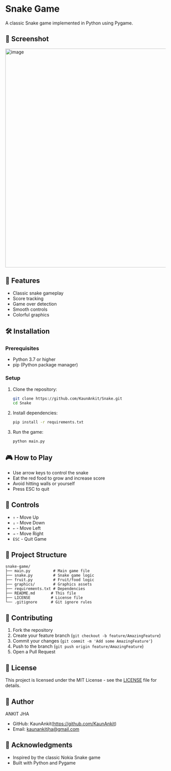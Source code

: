 # Snake Game

A classic Snake game implemented in Python using Pygame.

## 📸 Screenshot
<img width="890" height="687" alt="image" src="https://github.com/user-attachments/assets/7c7fb972-f944-4f53-8fa4-9fe5d2b1b00b" />


## 🚀 Features
- Classic snake gameplay
- Score tracking
- Game over detection
- Smooth controls
- Colorful graphics

## 🛠️ Installation

### Prerequisites
- Python 3.7 or higher
- pip (Python package manager)

### Setup
1. Clone the repository:
   ```bash
   git clone https://github.com/KaunAnkit/Snake.git
   cd Snake
   ```

2. Install dependencies:
   ```bash
   pip install -r requirements.txt
   ```

3. Run the game:
   ```bash
   python main.py
   ```

## 🎮 How to Play
- Use arrow keys to control the snake
- Eat the red food to grow and increase score
- Avoid hitting walls or yourself
- Press ESC to quit

## 🎯 Controls
- `↑` - Move Up
- `↓` - Move Down  
- `←` - Move Left
- `→` - Move Right
- `ESC` - Quit Game

## 📁 Project Structure
```
snake-game/
├── main.py          # Main game file
├── snake.py         # Snake game logic
├── fruit.py         # Fruit/food logic
├── graphics/        # Graphics assets
├── requirements.txt # Dependencies
├── README.md       # This file
├── LICENSE         # License file
└── .gitignore      # Git ignore rules
```

## 🤝 Contributing
1. Fork the repository
2. Create your feature branch (`git checkout -b feature/AmazingFeature`)
3. Commit your changes (`git commit -m 'Add some AmazingFeature'`)
4. Push to the branch (`git push origin feature/AmazingFeature`)
5. Open a Pull Request

## 📝 License
This project is licensed under the MIT License - see the [LICENSE](LICENSE) file for details.

## 👤 Author
ANKIT JHA
- GitHub: KaunAnkit(https://github.com/KaunAnkit)
- Email: kaunankitjha@gmail.com

## 🙏 Acknowledgments
- Inspired by the classic Nokia Snake game
- Built with Python and Pygame
